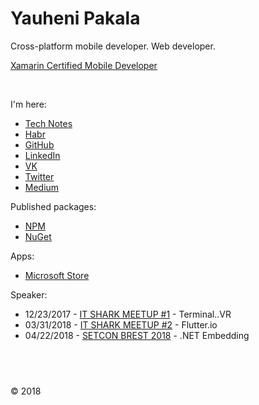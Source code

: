 
# Yauheni Pakala

Cross-platform mobile developer. Web developer.

[Xamarin Certified Mobile Developer](https://devconnect.xamarin.com/profile/10974)

&nbsp;

I'm here:

* [Tech Notes](https://wcoder.github.io/)
* [Habr](https://habrahabr.ru/users/wcoder/)
* [GitHub](https://github.com/wcoder/)
* [LinkedIn](https://www.linkedin.com/in/yauhenipakala/)
* [VK](https://vk.com/evgeniypakalo)
* [Twitter](https://twitter.com/evgeniypakalo)
* [Medium](https://medium.com/@wcoder)

Published packages:
- [NPM](https://www.npmjs.com/~wcoder?activeTab=packages)
- [NuGet](https://www.nuget.org/profiles/wcoder)

Apps:
- [Microsoft Store](https://www.microsoft.com/en-us/store/search/apps?q=yauheni%20pakala)

Speaker:
- 12/23/2017 - [IT SHARK MEETUP #1](https://it-shark.pro/) - Terminal..VR
- 03/31/2018 - [IT SHARK MEETUP #2](https://events.epam.com/events/it-shark-meetup/talks/5230) - Flutter.io
- 04/22/2018 - [SETCON BREST 2018](http://setcon.brest.tech/) - .NET Embedding

## &nbsp;

&copy; 2018

<!--

¯\_(ツ)_/¯

-->
